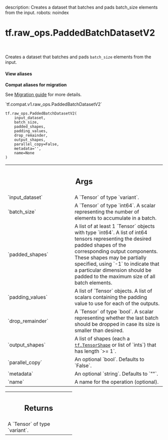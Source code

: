 description: Creates a dataset that batches and pads batch_size elements from the input.
robots: noindex

# tf.raw_ops.PaddedBatchDatasetV2

<!-- Insert buttons and diff -->

<table class="tfo-notebook-buttons tfo-api nocontent" align="left">

</table>



Creates a dataset that batches and pads `batch_size` elements from the input.


<section class="expandable">
  <h4 class="showalways">View aliases</h4>
  <p>
<b>Compat aliases for migration</b>
<p>See
<a href="https://www.tensorflow.org/guide/migrate">Migration guide</a> for
more details.</p>
<p>`tf.compat.v1.raw_ops.PaddedBatchDatasetV2`</p>
</p>
</section>

<pre class="devsite-click-to-copy prettyprint lang-py tfo-signature-link">
<code>tf.raw_ops.PaddedBatchDatasetV2(
    input_dataset,
    batch_size,
    padded_shapes,
    padding_values,
    drop_remainder,
    output_shapes,
    parallel_copy=False,
    metadata=&#x27;&#x27;,
    name=None
)
</code></pre>



<!-- Placeholder for "Used in" -->


<!-- Tabular view -->
 <table class="responsive fixed orange">
<colgroup><col width="214px"><col></colgroup>
<tr><th colspan="2"><h2 class="add-link">Args</h2></th></tr>

<tr>
<td>
`input_dataset`<a id="input_dataset"></a>
</td>
<td>
A `Tensor` of type `variant`.
</td>
</tr><tr>
<td>
`batch_size`<a id="batch_size"></a>
</td>
<td>
A `Tensor` of type `int64`.
A scalar representing the number of elements to accumulate in a
batch.
</td>
</tr><tr>
<td>
`padded_shapes`<a id="padded_shapes"></a>
</td>
<td>
A list of at least 1 `Tensor` objects with type `int64`.
A list of int64 tensors representing the desired padded shapes
of the corresponding output components. These shapes may be partially
specified, using `-1` to indicate that a particular dimension should be
padded to the maximum size of all batch elements.
</td>
</tr><tr>
<td>
`padding_values`<a id="padding_values"></a>
</td>
<td>
A list of `Tensor` objects.
A list of scalars containing the padding value to use for
each of the outputs.
</td>
</tr><tr>
<td>
`drop_remainder`<a id="drop_remainder"></a>
</td>
<td>
A `Tensor` of type `bool`.
A scalar representing whether the last batch should be dropped in case its size
is smaller than desired.
</td>
</tr><tr>
<td>
`output_shapes`<a id="output_shapes"></a>
</td>
<td>
A list of shapes (each a <a href="../../tf/TensorShape.md"><code>tf.TensorShape</code></a> or list of `ints`) that has length `>= 1`.
</td>
</tr><tr>
<td>
`parallel_copy`<a id="parallel_copy"></a>
</td>
<td>
An optional `bool`. Defaults to `False`.
</td>
</tr><tr>
<td>
`metadata`<a id="metadata"></a>
</td>
<td>
An optional `string`. Defaults to `""`.
</td>
</tr><tr>
<td>
`name`<a id="name"></a>
</td>
<td>
A name for the operation (optional).
</td>
</tr>
</table>



<!-- Tabular view -->
 <table class="responsive fixed orange">
<colgroup><col width="214px"><col></colgroup>
<tr><th colspan="2"><h2 class="add-link">Returns</h2></th></tr>
<tr class="alt">
<td colspan="2">
A `Tensor` of type `variant`.
</td>
</tr>

</table>

